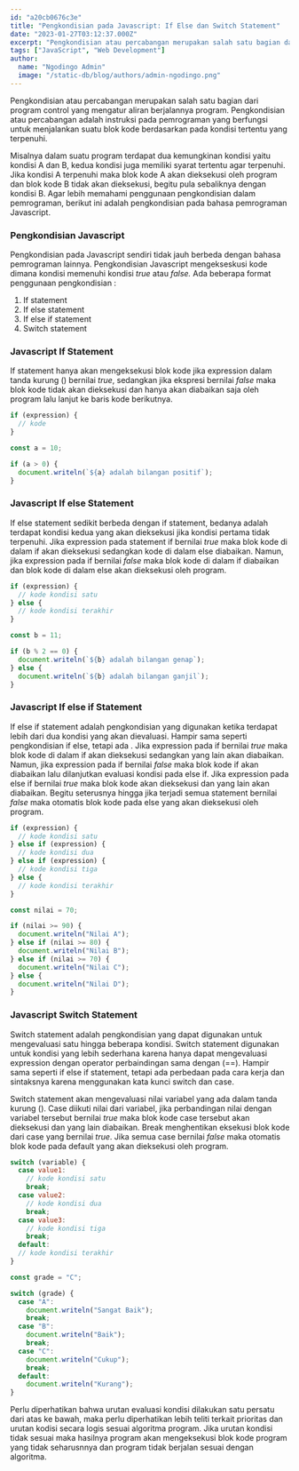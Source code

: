 ```yaml
---
id: "a20cb0676c3e"
title: "Pengkondisian pada Javascript: If Else dan Switch Statement"
date: "2023-01-27T03:12:37.000Z"
excerpt: "Pengkondisian atau percabangan merupakan salah satu bagian dari program control yang mengatur aliran berjalannya program. Pengkondisian atau percabangan adalah instruksi pada pemrograman yang berfungsi untuk menjalankan suatu blok kode berdasarkan pada kondisi tertentu yang terpenuhi."
tags: ["JavaScript", "Web Development"]
author:
  name: "Ngodingo Admin"
  image: "/static-db/blog/authors/admin-ngodingo.png"
---
```


Pengkondisian atau percabangan merupakan salah satu bagian dari program control yang mengatur aliran berjalannya program. Pengkondisian atau percabangan adalah instruksi pada pemrograman yang berfungsi untuk menjalankan suatu blok kode berdasarkan pada kondisi tertentu yang terpenuhi.

Misalnya dalam suatu program terdapat dua kemungkinan kondisi yaitu kondisi A dan B, kedua kondisi juga memiliki syarat tertentu agar terpenuhi. Jika kondisi A terpenuhi maka blok kode A akan dieksekusi oleh program dan blok kode B tidak akan dieksekusi, begitu pula sebaliknya dengan kondisi B. Agar lebih memahami penggunaan pengkondisian dalam pemrograman, berikut ini adalah pengkondisian pada bahasa pemrograman Javascript.

### **Pengkondisian Javascript**

Pengkondisian pada Javascript sendiri tidak jauh berbeda dengan bahasa pemrograman lainnya. Pengkondisian Javascript mengekseskusi kode dimana kondisi memenuhi kondisi _true_ atau _false._ Ada beberapa format penggunaan pengkondisian :

1. If statement
2. If else statement
3. If else if statement
4. Switch statement

### **Javascript If Statement**

If statement hanya akan mengeksekusi blok kode jika expression dalam tanda kurung () bernilai _true_, sedangkan jika ekspresi bernilai _false_ maka blok kode tidak akan dieksekusi dan hanya akan diabaikan saja oleh program lalu lanjut ke baris kode berikutnya.

```js
if (expression) {
  // kode
}
```

```js
const a = 10;

if (a > 0) {
  document.writeln(`${a} adalah bilangan positif`);
}
```

### **Javascript If else Statement**

If else statement sedikit berbeda dengan if statement, bedanya adalah terdapat kondisi kedua yang akan dieksekusi jika kondisi pertama tidak terpenuhi. Jika expression pada statement if bernilai _true_ maka blok kode di dalam if akan dieksekusi sedangkan kode di dalam else diabaikan. Namun, jika expression pada if bernilai _false_ maka blok kode di dalam if diabaikan dan blok kode di dalam else akan dieksekusi oleh program.

```js
if (expression) {
  // kode kondisi satu
} else {
  // kode kondisi terakhir
}
```

```js
const b = 11;

if (b % 2 == 0) {
  document.writeln(`${b} adalah bilangan genap`);
} else {
  document.writeln(`${b} adalah bilangan ganjil`);
}
```

### **Javascript If else if Statement**

If else if statement adalah pengkondisian yang digunakan ketika terdapat lebih dari dua kondisi yang akan dievaluasi. Hampir sama seperti pengkondisian if else, tetapi ada . Jika expression pada if bernilai _true_ maka blok kode di dalam if akan dieksekusi sedangkan yang lain akan diabaikan. Namun, jika expression pada if bernilai _false_ maka blok kode if akan diabaikan lalu dilanjutkan evaluasi kondisi pada else if. Jika expression pada else if bernilai _true_ maka blok kode akan dieksekusi dan yang lain akan diabaikan. Begitu seterusnya hingga jika terjadi semua statement bernilai _false_ maka otomatis blok kode pada else yang akan dieksekusi oleh program.

```js
if (expression) {
  // kode kondisi satu
} else if (expression) {
  // kode kondisi dua
} else if (expression) {
  // kode kondisi tiga
} else {
  // kode kondisi terakhir
}
```

```js
const nilai = 70;

if (nilai >= 90) {
  document.writeln("Nilai A");
} else if (nilai >= 80) {
  document.writeln("Nilai B");
} else if (nilai >= 70) {
  document.writeln("Nilai C");
} else {
  document.writeln("Nilai D");
}
```

### **Javascript Switch Statement**

Switch statement adalah pengkondisian yang dapat digunakan untuk mengevaluasi satu hingga beberapa kondisi. Switch statement digunakan untuk kondisi yang lebih sederhana karena hanya dapat mengevaluasi expression dengan operator perbaindingan sama dengan (==). Hampir sama seperti if else if statement, tetapi ada perbedaan pada cara kerja dan sintaksnya karena menggunakan kata kunci switch dan case.

Switch statement akan mengevaluasi nilai variabel yang ada dalam tanda kurung (). Case diikuti nilai dari variabel, jika perbandingan nilai dengan variabel tersebut bernilai _true_ maka blok kode case tersebut akan dieksekusi dan yang lain diabaikan. Break menghentikan eksekusi blok kode dari case yang bernilai _true_. Jika semua case bernilai _false_ maka otomatis blok kode pada default yang akan dieksekusi oleh program.

```js
switch (variable) {
  case value1:
    // kode kondisi satu
    break;
  case value2:
    // kode kondisi dua
    break;
  case value3:
    // kode kondisi tiga
    break;
  default:
  // kode kondisi terakhir
}
```

```js
const grade = "C";

switch (grade) {
  case "A":
    document.writeln("Sangat Baik");
    break;
  case "B":
    document.writeln("Baik");
    break;
  case "C":
    document.writeln("Cukup");
    break;
  default:
    document.writeln("Kurang");
}
```

Perlu diperhatikan bahwa urutan evaluasi kondisi dilakukan satu persatu dari atas ke bawah, maka perlu diperhatikan lebih teliti terkait prioritas dan urutan kodisi secara logis sesuai algoritma program. Jika urutan kondisi tidak sesuai maka hasilnya program akan mengeksekusi blok kode program yang tidak seharusnnya dan program tidak berjalan sesuai dengan algoritma.
